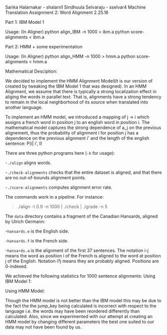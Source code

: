 Sarika Halarnakar - shalarn1
Sindhuula Selvaraju - sselvar4
Machine Translation Assignment 2: Word Alignment
2.25.16

Part 1: IBM Model 1

Usage: (In Aligner)
python align_IBM -n 1000 > ibm.a
python score-alignments < ibm.a 


Part 2: HMM + some experimentation

Usage: (In Aligner)
python align_HMM -n 1000 > hmm.a
python score-alignments < hmm.a 

Mathematical Desciption:

We decided to implement the HMM Alignment Model(It is our version of created by tweaking the IBM Model 1 that was designed). In an HMM Alignment, we assume that there is typically a strong localization effect in aliging the words in parallel text. That is, alignments have a strong tendency to remain in the local neighborhood of its source when translated into another language.

To implement an HMM model, we introduced a mapping of j -> i which assigns a french word in position j to an english word in position i.
The mathematical model captures the strong dependence of a_j on the previous alignement, thus the probability of alignment i for position j has a dependence on the previous alignment i' and the length of the english sentence:
		P(i| i', I)

There are three python programs here (`-h` for usage):

-`./align` aligns words.

-`./check-alignments` checks that the entire dataset is aligned, and
  that there are no out-of-bounds alignment points.

-`./score-alignments` computes alignment error rate.

The commands work in a pipeline. For instance:

   > ./align -t 0.9 -n 1000 | ./check | ./grade -n 5

The `data` directory contains a fragment of the Canadian Hansards,
aligned by Ulrich Germann:

-`hansards.e` is the English side.

-`hansards.f` is the French side.

-`hansards.a` is the alignment of the first 37 sentences. The 
  notation i-j means the word as position i of the French is 
  aligned to the word at position j of the English. Notation 
  i?j means they are probably aligned. Positions are 0-indexed.

We achieved the following statistics for 1000 sentence alignments:
Using IBM Model 1:

Using HMM Model:

Though the HMM model is not better than the IBM model this may be due to the fact the the jump_key being calculated is incorrect with respect to the language i.e. the words may have been reordered differently than calculated. Also, since we experimented with our attempt at creating an HMM model by changing different parameters the best one suited to our data may not have been found by us.


